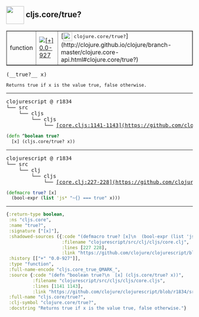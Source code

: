 ## <img width="48px" valign="middle" src="http://i.imgur.com/Hi20huC.png"> cljs.core/true?

 <table border="1">
<tr>
<td>function</td>
<td><a href="https://github.com/cljsinfo/api-refs/tree/0.0-927"><img valign="middle" alt="[+] 0.0-927" src="https://img.shields.io/badge/+-0.0--927-lightgrey.svg"></a> </td>
<td>
[<img height="24px" valign="middle" src="http://i.imgur.com/1GjPKvB.png"> <samp>clojure.core/true?</samp>](http://clojure.github.io/clojure/branch-master/clojure.core-api.html#clojure.core/true?)
</td>
</tr>
</table>

 <samp>
(__true?__ x)<br>
</samp>

```
Returns true if x is the value true, false otherwise.
```

---

 <pre>
clojurescript @ r1834
└── src
    └── cljs
        └── cljs
            └── <ins>[core.cljs:1141-1143](https://github.com/clojure/clojurescript/blob/r1834/src/cljs/cljs/core.cljs#L1141-L1143)</ins>
</pre>

```clj
(defn ^boolean true?
  [x] (cljs.core/true? x))
```


---

 <pre>
clojurescript @ r1834
└── src
    └── clj
        └── cljs
            └── <ins>[core.clj:227-228](https://github.com/clojure/clojurescript/blob/r1834/src/clj/cljs/core.clj#L227-L228)</ins>
</pre>

```clj
(defmacro true? [x]
  (bool-expr (list 'js* "~{} === true" x)))
```

---

```clj
{:return-type boolean,
 :ns "cljs.core",
 :name "true?",
 :signature ["[x]"],
 :shadowed-sources ({:code "(defmacro true? [x]\n  (bool-expr (list 'js* \"~{} === true\" x)))",
                     :filename "clojurescript/src/clj/cljs/core.clj",
                     :lines [227 228],
                     :link "https://github.com/clojure/clojurescript/blob/r1834/src/clj/cljs/core.clj#L227-L228"}),
 :history [["+" "0.0-927"]],
 :type "function",
 :full-name-encode "cljs.core_true_QMARK_",
 :source {:code "(defn ^boolean true?\n  [x] (cljs.core/true? x))",
          :filename "clojurescript/src/cljs/cljs/core.cljs",
          :lines [1141 1143],
          :link "https://github.com/clojure/clojurescript/blob/r1834/src/cljs/cljs/core.cljs#L1141-L1143"},
 :full-name "cljs.core/true?",
 :clj-symbol "clojure.core/true?",
 :docstring "Returns true if x is the value true, false otherwise."}

```
